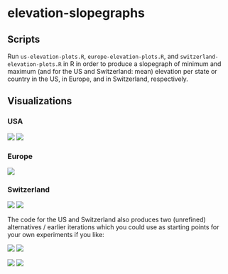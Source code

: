 # elevation-slopegraphs

## Scripts
Run `us-elevation-plots.R`, `europe-elevation-plots.R`, and `switzerland-elevation-plots.R` in R in order to produce a slopegraph of minimum and maximum (and for the US and Switzerland: mean) elevation per state or country in the US, in Europe, and in Switzerland, respectively.

## Visualizations

### USA
![](https://raw.githubusercontent.com/rastrau/elevation-slopegraphs/main/us-elevations.png)
![](https://raw.githubusercontent.com/rastrau/elevation-slopegraphs/main/us-elevations-with-mean.png)

### Europe
![](https://raw.githubusercontent.com/rastrau/elevation-slopegraphs/main/europe-elevations.png)

### Switzerland
![](https://raw.githubusercontent.com/rastrau/elevation-slopegraphs/main/switzerland-elevations.png)
![](https://raw.githubusercontent.com/rastrau/elevation-slopegraphs/main/switzerland-elevations-with-mean.png)

The code for the US and Switzerland also produces two (unrefined) alternatives / earlier iterations which you could use as starting points for your own experiments if you like:

![](https://raw.githubusercontent.com/rastrau/elevation-slopegraphs/main/us-attempt-1.png)
![](https://raw.githubusercontent.com/rastrau/elevation-slopegraphs/main/us-attempt-2.png)

![](https://raw.githubusercontent.com/rastrau/elevation-slopegraphs/main/attempt-1.png)
![](https://raw.githubusercontent.com/rastrau/elevation-slopegraphs/main/attempt-2.png)
